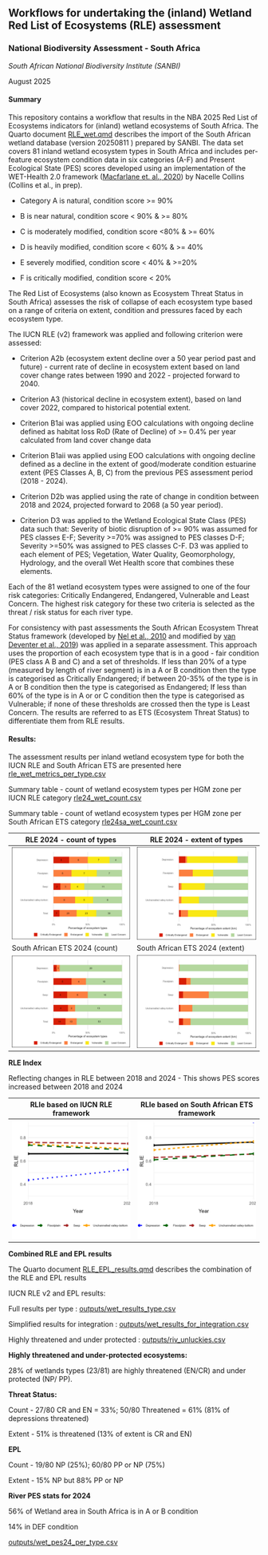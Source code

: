 ## **Workflows for undertaking the (inland) Wetland Red List of Ecosystems (RLE) assessment**

### **National Biodiversity Assessment - South Africa**

*South African National Biodiversity Institute (SANBI)*

August 2025

#### **Summary**

This repository contains a workflow that results in the NBA 2025 Red List of Ecosystems indicators for (inland) wetland ecosystems of South Africa. The Quarto document [RLE_wet.qmd](RLE_wet.qmd) describes the import of the South African wetland database (version 20250811 ) prepared by SANBI. The data set covers 81 inland wetland ecosystem types in South Africa and includes per-feature ecosystem condition data in six categories (A-F) and Present Ecological State (PES) scores developed using an implementation of the WET-Health 2.0 framework ([Macfarlane et. al., 2020](https://frcsa.org.za/wp-content/uploads/2020/10/TT-820_Final-web.pdf)) by Nacelle Collins (Collins et al., in prep).

-   Category A is natural, condition score \>= 90%

-   B is near natural, condition score \< 90% & \>= 80%

-   C is moderately modified, condition score \<80% & \>= 60%

-   D is heavily modified, condition score \< 60% & \>= 40%

-   E severely modified, condition score \< 40% & \>=20%

-   F is critically modified, condition score \< 20%

The Red List of Ecosystems (also known as Ecosystem Threat Status in South Africa) assesses the risk of collapse of each ecosystem type based on a range of criteria on extent, condition and pressures faced by each ecosystem type.

The IUCN RLE (v2) framework was applied and following criterion were assessed:

-   Criterion A2b (ecosystem extent decline over a 50 year period past and future) - current rate of decline in ecosystem extent based on land cover change rates between 1990 and 2022 - projected forward to 2040.

-   Criterion A3 (historical decline in ecosystem extent), based on land cover 2022, compared to historical potential extent.

-   Criterion B1ai was applied using EOO calculations with ongoing decline defined as habitat loss RoD (Rate of Decline) of \>= 0.4% per year calculated from land cover change data

-   Criterion B1aii was applied using EOO calculations with ongoing decline defined as a decline in the extent of good/moderate condition estuarine extent (PES Classes A, B, C) from the previous PES assessment period (2018 - 2024).

-   Criterion D2b was applied using the rate of change in condition between 2018 and 2024, projected forward to 2068 (a 50 year period).

-   Criterion D3 was applied to the Wetland Ecological State Class (PES) data such that: Severity of biotic disruption of \>= 90% was assumed for PES classes E-F; Severity \>=70% was assigned to PES classes D-F; Severity \>=50% was assigned to PES classes C-F. D3 was applied to each element of PES; Vegetation, Water Quality, Geomorphology, Hydrology, and the overall Wet Health score that combines these elements.

Each of the 81 wetland ecosystem types were assigned to one of the four risk categories: Critically Endangered, Endangered, Vulnerable and Least Concern. The highest risk category for these two criteria is selected as the threat / risk status for each river type.

For consistency with past assessments the South African Ecosystem Threat Status framework (developed by [Nel et al., 2010](DOI:%2010.1111/j.1472-4642.2006.00308.x) and modified by [van Deventer et al., 2019](http://hdl.handle.net/20.500.12143/5847)) was applied in a separate assessment. This approach uses the proportion of each ecosystem type that is in a good - fair condition (PES class A B and C) and a set of thresholds. If less than 20% of a type (measured by length of river segment) is in a A or B condition then the type is categorised as Critically Endangered; if between 20-35% of the type is in A or B condition then the type is categorised as Endangered; If less than 60% of the type is in A or or C condition then the type is categorised as Vulnerable; if none of these thresholds are crossed then the type is Least Concern. The results are referred to as ETS (Ecosystem Threat Status) to differentiate them from RLE results.

#### **Results:**

The assessment results per inland wetland ecosystem type for both the IUCN RLE and South African ETS are presented here [rle_wet_metrics_per_type.csv](outputs/rle_wet_metrics_per_type.csv)

Summary table - count of wetland ecosystem types per HGM zone per IUCN RLE category [rle24_wet_count.csv](outputs/rle24_wet_count.csv)

Summary table - count of wetland ecosystem types per HGM zone per South African ETS category [rle24sa_wet_count.csv](outputs/rle24sa_wet_count.csv)

| RLE 2024 - count of types | RLE 2024 - extent of types |
|----|----|
| ![](outputs/rle24_wet_barplot_count.jpeg) | ![](outputs/rle24_wet_barplot_ext.jpeg) |
| South African ETS 2024 (count) | South African ETS 2024 (extent) |
| ![](outputs/rle24sa_wet_barplot_count.jpeg) | ![](outputs/rle24sa_wet_barplot_ext.jpeg) |

**RLE Index**

Reflecting changes in RLE between 2018 and 2024 - This shows PES scores increased between 2018 and 2024

| RLIe based on IUCN RLE framework | RLIe based on South African ETS framework |
|----|----|
| ![](outputs/rlie_plot.jpeg) | ![](outputs/rliesa_plot.jpeg) |

**Combined RLE and EPL results**

The Quarto document [RLE_EPL_results.qmd](RLE_EPL_results.qmd) describes the combination of the RLE and EPL results

IUCN RLE v2 and EPL results:

Full results per type : [outputs/wet_results_type.csv](outputs/wet_results_type.csv)

Simplified results for integration : [outputs/wet_results_for_integration.csv](outputs/wet_results_for_integration.csv)

Highly threatened and under protected : [outputs/riv_unluckies.csv](outputs/wet_unluckies.csv)

**Highly threatened and under-protected ecosystems:**

28% of wetlands types (23/81) are highly threatened (EN/CR) and under protected (NP/ PP).

**Threat Status:**

Count - 27/80 CR and EN = 33%; 50/80 Threatened = 61% (81% of depressions threatened)

Extent - 51% is threatened (13% of extent is CR and EN)

**EPL**

Count - 19/80 NP (25%); 60/80 PP or NP (75%)

Extent - 15% NP but 88% PP or NP

**River PES stats for 2024**

56% of Wetland area in South Africa is in A or B condition

14% in DEF condition

[outputs/wet_pes24_per_type.csv](outputs/wet_pes24_per_type.csv)
